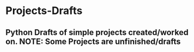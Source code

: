 # Projects-Drafts

## Python Drafts of simple projects created/worked on. NOTE: Some Projects are unfinished/drafts
